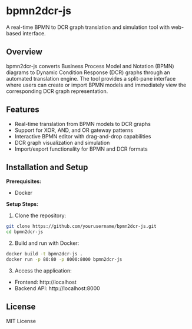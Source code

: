 # bpmn2dcr-js

A real-time BPMN to DCR graph translation and simulation tool with web-based interface.

## Overview

bpmn2dcr-js converts Business Process Model and Notation (BPMN) diagrams to Dynamic Condition Response (DCR) graphs through an automated translation engine. The tool provides a split-pane interface where users can create or import BPMN models and immediately view the corresponding DCR graph representation.

## Features

- Real-time translation from BPMN models to DCR graphs
- Support for XOR, AND, and OR gateway patterns
- Interactive BPMN editor with drag-and-drop capabilities
- DCR graph visualization and simulation
- Import/export functionality for BPMN and DCR formats


## Installation and Setup

**Prerequisites:**
- Docker

**Setup Steps:**

1. Clone the repository:
```bash
git clone https://github.com/yourusername/bpmn2dcr-js.git
cd bpmn2dcr-js
```

2. Build and run with Docker:
```bash
docker build -t bpmn2dcr-js .
docker run -p 80:80 -p 8000:8000 bpmn2dcr-js
```

3. Access the application:
- Frontend: http://localhost
- Backend API: http://localhost:8000



## License

MIT License